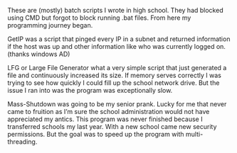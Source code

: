 These are (mostly) batch scripts I wrote in high school. They had blocked using CMD but forgot to block running .bat files. From here my programming journey began.

GetIP was a script that pinged every IP in a subnet and returned information if the host was up and other information like who was currently logged on. (thanks windows AD)

LFG or Large File Generator what a very simple script that just generated a file and continuously increased its size. If memory serves correctly I was trying to see how quickly I could fill up the school network drive. But the issue I ran into was the program was exceptionally slow.

Mass-Shutdown was going to be my senior prank. Lucky for me that never came to fruition as I’m sure the school administration would not have appreciated my antics. This program was never finished because I transferred schools my last year. With a new school came new security permissions. But the goal was to speed up the program with multi-threading.
